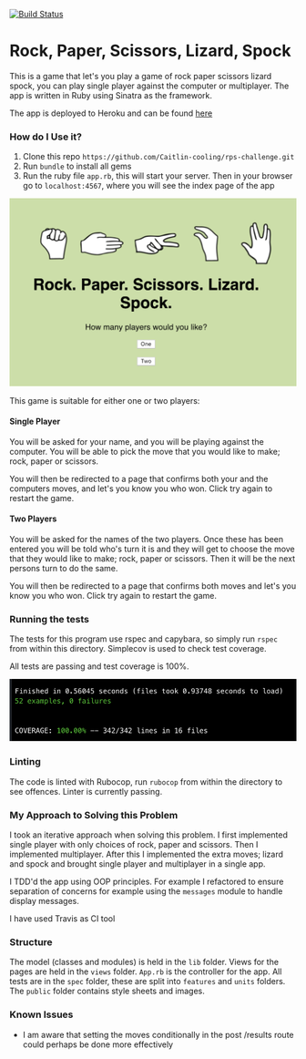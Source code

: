 [![Build Status](https://travis-ci.org/Caitlin-cooling/rps-challenge.svg?branch=master)](https://travis-ci.org/Caitlin-cooling/rps-challenge)

# Rock, Paper, Scissors, Lizard, Spock
This is a game that let's you play a game of rock paper scissors lizard spock, you can play single player against the computer or multiplayer. The app is written in Ruby using Sinatra as the framework.

The app is deployed to Heroku and can be found [here](https://caitlin-rps.herokuapp.com/)

### How do I Use it?
1. Clone this repo `https://github.com/Caitlin-cooling/rps-challenge.git`
2. Run `bundle` to install all gems
2. Run the ruby file `app.rb`, this will start your server. Then in your browser go to `localhost:4567`, where you will see the index page of the app

![alt text](./public/homepage.png)

This game is suitable for either one or two players:

#### Single Player
You will be asked for your name, and you will be playing against the computer. You will be able to pick the move that you would like to make; rock, paper or scissors.

You will then be redirected to a page that confirms both your and the computers moves, and let's you know you who won. Click try again to restart the game.

#### Two Players
You will be asked for the names of the two players. Once these has been entered you will be told who's turn it is and they will get to choose the move that they would like to make; rock, paper or scissors. Then it will be the next persons turn to do the same.

You will then be redirected to a page that confirms both moves and let's you know you who won. Click try again to restart the game.

### Running the tests
The tests for this program use rspec and capybara, so simply run `rspec` from within this directory. Simplecov is used to check test coverage.

All tests are passing and test coverage is 100%.

![alt text](./public/tests.png)

### Linting
The code is linted with Rubocop, run `rubocop` from within the directory to see offences. Linter is currently passing.

### My Approach to Solving this Problem
I took an iterative approach when solving this problem. I first implemented single player with only choices of rock, paper and scissors. Then I implemented multiplayer. After this I implemented the extra moves; lizard and spock and brought single player and multiplayer in a single app.

I TDD'd the app using OOP principles. For example I refactored to ensure separation of concerns for example using the `messages` module to handle display messages.

I have used Travis as CI tool

### Structure
The model (classes and modules) is held in the `lib` folder. Views for the pages are held in the `views` folder. `App.rb` is the controller for the app. All tests are in the `spec` folder, these are split into `features` and `units` folders. The `public` folder contains style sheets and images.

### Known Issues
* I am aware that setting the moves conditionally in the post /results route could perhaps be done more effectively
